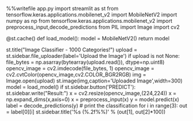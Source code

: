 %%writefile app.py
import streamlit as st
from tensorflow.keras.applications.mobilenet_v2 import MobileNetV2
import numpy as np
from tensorflow.keras.applications.mobilenet_v2 import preprocess_input,decode_predictions
from PIL import Image
import cv2

@st.cache()
def load_model():
  model = MobileNetV2()
  return model

st.title("Image Classifier - 1000 Categories!")
upload = st.sidebar.file_uploader(label='Upload the Image')
if upload is not None:
  file_bytes = np.asarray(bytearray(upload.read()), dtype=np.uint8)
  opencv_image = cv2.imdecode(file_bytes, 1)
  opencv_image = cv2.cvtColor(opencv_image,cv2.COLOR_BGR2RGB)
  img = Image.open(upload)
  st.image(img,caption='Uploaded Image',width=300)
  model = load_model()
  if st.sidebar.button('PREDICT'):
    st.sidebar.write("Result:")
    x = cv2.resize(opencv_image,(224,224))
    x = np.expand_dims(x,axis=0)
    x = preprocess_input(x)
    y = model.predict(x)
    label = decode_predictions(y)
    # print the classification
    for i in range(3):
      out = label[0][i]
      st.sidebar.title('%s (%.2f%%)' % (out[1], out[2]*100))
